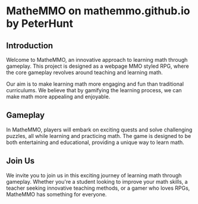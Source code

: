 # MatheMMO on mathemmo.github.io by PeterHunt

## Introduction

Welcome to MatheMMO, an innovative approach to learning math through gameplay. This project is designed as a webpage MMO styled RPG, where the core gameplay revolves around teaching and learning math.

Our aim is to make learning math more engaging and fun than traditional curriculums. We believe that by gamifying the learning process, we can make math more appealing and enjoyable.

## Gameplay

In MatheMMO, players will embark on exciting quests and solve challenging puzzles, all while learning and practicing math. The game is designed to be both entertaining and educational, providing a unique way to learn math.

## Join Us

We invite you to join us in this exciting journey of learning math through gameplay. Whether you're a student looking to improve your math skills, a teacher seeking innovative teaching methods, or a gamer who loves RPGs, MatheMMO has something for everyone.
